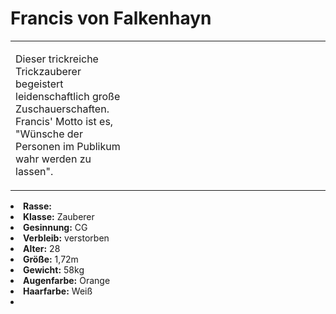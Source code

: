 # Francis von Falkenhayn

<primary-label ref="npc"/>

<secondary-label ref="faergria"/>

<secondary-label ref="escrigria"/>

<secondary-label ref="vasall"/>

<secondary-label ref="malusdur"/>

<table>
<tr><td>
<p>
Dieser trickreiche Trickzauberer begeistert leidenschaftlich große Zuschauerschaften. Francis' Motto ist es, "Wünsche
der Personen im Publikum wahr werden zu lassen". 
</p>

</td><td width="300">
<!-- Edit here -->
<img src="francis.png" alt="" />
</td></tr>
</table>

<procedure title="Allgemeine Informationen">
<list columns="3">
<li><b>Rasse:</b> <a href="Folks.md" anchor="menschen"></a></li>
<li><b>Klasse:</b> Zauberer</li>
<li><b>Gesinnung:</b> CG</li>
<li><b>Verbleib:</b> verstorben</li>
</list>
</procedure>

<procedure title="Aussehen">
<list columns="3">
<li><b>Alter:</b> 28</li>
<li><b>Größe:</b> 1,72m</li>
<li><b>Gewicht:</b> 58kg</li>
<li><b>Augenfarbe:</b> Orange</li>
<li><b>Haarfarbe:</b> Weiß</li>
</list>
</procedure>

<procedure title="Beziehungen">
<list columns="3">
<li></li>
</list>
</procedure>

<!--
## Notizen

- **Ziele:** 
- **Geheimnisse:** 
-->